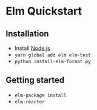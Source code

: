 # Elm Quickstart

## Installation

- Install [Node.js](https://github.com/feihong/node-quickstart/)
- `yarn global add elm elm-test`
- `python install-elm-format.py`

## Getting started

- `elm-package install`
- `elm-reactor`
